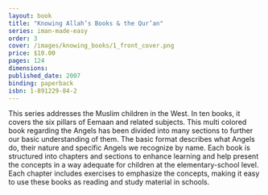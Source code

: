 ```yaml
---
layout: book
title: "Knowing Allah’s Books & the Qur’an"
series: iman-made-easy
order: 3
cover: /images/knowing_books/1_front_cover.png
price: $10.00
pages: 124
dimensions:
published_date: 2007
binding: paperback
isbn: 1-891229-84-2
---
```


This series addresses the Muslim children in the West. In ten books, it covers the six pillars of Eemaan and related subjects. This multi colored book regarding the Angels has been divided into many sections to further our basic understanding of them. The basic format describes what Angels do, their nature and specific Angels we recognize by name. Each book is structured into chapters and sections to enhance learning and help present the concepts in a way adequate for children at the elementary-school level. Each chapter includes exercises to emphasize the concepts, making it easy to use these books as reading and study material in schools.
